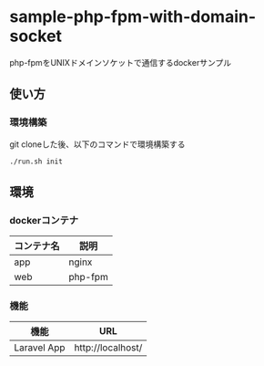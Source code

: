 # sample-php-fpm-with-domain-socket

php-fpmをUNIXドメインソケットで通信するdockerサンプル

## 使い方

### 環境構築

git cloneした後、以下のコマンドで環境構築する

```bash
./run.sh init
```

## 環境

### dockerコンテナ

| コンテナ名 |  説明   |
| ---------- | ------- |
| app        | nginx   |
| web        | php-fpm |

### 機能

|    機能     |        URL        |
| ----------- | ----------------- |
| Laravel App | http://localhost/ |